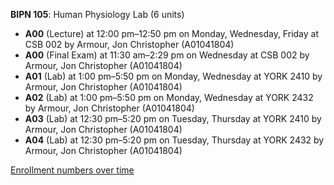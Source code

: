 **BIPN 105**: Human Physiology Lab (6 units)

- **A00** (Lecture) at 12:00 pm–12:50 pm on Monday, Wednesday, Friday at CSB 002 by Armour, Jon Christopher (A01041804)
- **A00** (Final Exam) at 11:30 am–2:29 pm on Wednesday at CSB 002 by Armour, Jon Christopher (A01041804)
- **A01** (Lab) at 1:00 pm–5:50 pm on Monday, Wednesday at YORK 2410 by Armour, Jon Christopher (A01041804)
- **A02** (Lab) at 1:00 pm–5:50 pm on Monday, Wednesday at YORK 2432 by Armour, Jon Christopher (A01041804)
- **A03** (Lab) at 12:30 pm–5:20 pm on Tuesday, Thursday at YORK 2410 by Armour, Jon Christopher (A01041804)
- **A04** (Lab) at 12:30 pm–5:20 pm on Tuesday, Thursday at YORK 2432 by Armour, Jon Christopher (A01041804)

[Enrollment numbers over time](./BIPN105.tsv)
